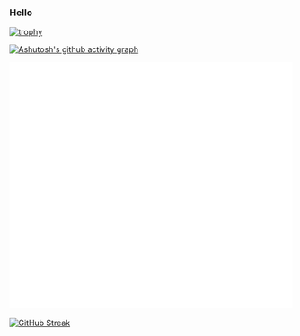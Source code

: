 ###  Hello
[![trophy](https://github-profile-trophy.vercel.app/?username=hitenkoku&theme=dark_lover&column=10)](https://github.com/ryo-ma/github-profile-trophy)

[![Ashutosh's github activity graph](https://github-readme-activity-graph.vercel.app/graph?username=hitenkoku&theme=dracula)](https://github.com/ashutosh00710/github-readme-activity-graph)

![Metrics](/github-metrics.svg)

[![GitHub Streak](https://github-readme-streak-stats.herokuapp.com?user=hitenkoku&theme=tokyonight&hide_border=true&date_format=%5BY.%5Dn.j)](https://git.io/streak-stats)
